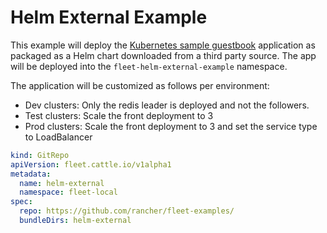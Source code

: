 # Helm External Example

This example will deploy the [Kubernetes sample guestbook](https://github.com/kubernetes/examples/tree/master/guestbook/) application as
packaged as a Helm chart downloaded from a third party source.
The app will be deployed into the `fleet-helm-external-example` namespace.

The application will be customized as follows per environment:

* Dev clusters: Only the redis leader is deployed and not the followers.
* Test clusters: Scale the front deployment to 3
* Prod clusters: Scale the front deployment to 3 and set the service type to LoadBalancer

```yaml
kind: GitRepo
apiVersion: fleet.cattle.io/v1alpha1
metadata:
  name: helm-external
  namespace: fleet-local
spec:
  repo: https://github.com/rancher/fleet-examples/
  bundleDirs: helm-external
```